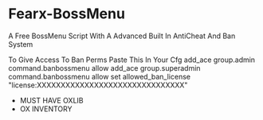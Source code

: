 # Fearx-BossMenu
A Free BossMenu Script With A Advanced Built In AntiCheat And Ban System 

To Give Access To Ban Perms Paste This In Your Cfg 
add_ace group.admin command.banbossmenu allow
add_ace group.superadmin command.banbossmenu allow
set allowed_ban_license "license:XXXXXXXXXXXXXXXXXXXXXXXXXXXXXXX"

- MUST HAVE OXLIB
- OX INVENTORY 
